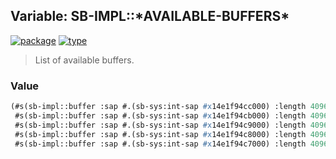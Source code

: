 ## Variable: SB-IMPL::\*AVAILABLE-BUFFERS\*
[![package](https://img.shields.io/badge/Package-SB--IMPL-5f9ea0.svg?style=social&colorA=999999)](../) [![type](https://img.shields.io/badge/Type-Variable-5f9ea0.svg?style=social&colorA=999999)](../#variable) 

> List of available buffers.

### Value
```cl
(#s(sb-impl::buffer :sap #.(sb-sys:int-sap #x14e1f94cc000) :length 4096 :head 0 :tail 301)
 #s(sb-impl::buffer :sap #.(sb-sys:int-sap #x14e1f94cb000) :length 4096 :head 0 :tail 0)
 #s(sb-impl::buffer :sap #.(sb-sys:int-sap #x14e1f94c9000) :length 4096 :head 0 :tail 0)
 #s(sb-impl::buffer :sap #.(sb-sys:int-sap #x14e1f94c8000) :length 4096 :head 0 :tail 0)
 #s(sb-impl::buffer :sap #.(sb-sys:int-sap #x14e1f94c7000) :length 4096 :head 0 :tail 0))
```
